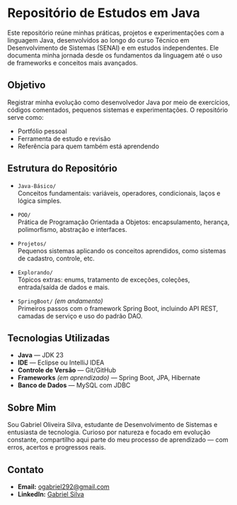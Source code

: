 
# Repositório de Estudos em Java

Este repositório reúne minhas práticas, projetos e experimentações com a linguagem Java, desenvolvidos ao longo do curso Técnico em Desenvolvimento de Sistemas (SENAI) e em estudos independentes. Ele documenta minha jornada desde os fundamentos da linguagem até o uso de frameworks e conceitos mais avançados.

## Objetivo

Registrar minha evolução como desenvolvedor Java por meio de exercícios, códigos comentados, pequenos sistemas e experimentações. O repositório serve como:

- Portfólio pessoal  
- Ferramenta de estudo e revisão  
- Referência para quem também está aprendendo  

## Estrutura do Repositório

- `Java-Básico/`  
  Conceitos fundamentais: variáveis, operadores, condicionais, laços e lógica simples.

- `POO/`  
  Prática de Programação Orientada a Objetos: encapsulamento, herança, polimorfismo, abstração e interfaces.

- `Projetos/`  
  Pequenos sistemas aplicando os conceitos aprendidos, como sistemas de cadastro, controle, etc.

- `Explorando/`  
  Tópicos extras: enums, tratamento de exceções, coleções, entrada/saída de dados e mais.

- `SpringBoot/` *(em andamento)*  
  Primeiros passos com o framework Spring Boot, incluindo API REST, camadas de serviço e uso do padrão DAO.

## Tecnologias Utilizadas

- **Java** — JDK 23  
- **IDE** — Eclipse ou IntelliJ IDEA  
- **Controle de Versão** — Git/GitHub  
- **Frameworks** *(em aprendizado)* — Spring Boot, JPA, Hibernate  
- **Banco de Dados** — MySQL com JDBC

## Sobre Mim

Sou Gabriel Oliveira Silva, estudante de Desenvolvimento de Sistemas e entusiasta de tecnologia. Curioso por natureza e focado em evolução constante, compartilho aqui parte do meu processo de aprendizado — com erros, acertos e progressos reais.

## Contato

- **Email:** ogabriel292@gmail.com  
- **LinkedIn:** [Gabriel Silva](https://linkedin.com/in/gabriel-silva-b39901185)
